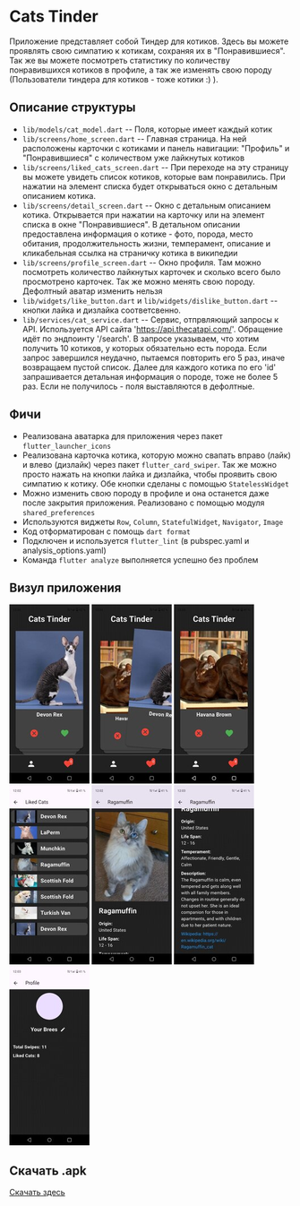 # Cats Tinder

Приложение представляет собой Тиндер для котиков.
Здесь вы можете проявлять свою симпатию к котикам, сохраняя их в "Понравившиеся".
Так же вы можете посмотреть статистику по количеству понравившихся котиков в профиле, а так же
изменять свою породу (Пользователи тиндера для котиков - тоже котики :) ).

## Описание структуры

- `lib/models/cat_model.dart` -- Поля, которые имеет каждый котик
- `lib/screens/home_screen.dart` -- Главная страница. На ней расположены карточки с котиками и панель навигации: "Профиль" и "Понравившиеся" с количеством уже лайкнутых котиков
- `lib/screens/liked_cats_screen.dart` -- При переходе на эту страницу вы можете увидеть список котиков, которые вам понравились. При нажатии на элемент списка будет открываться окно с детальным описанием котика.
- `lib/screens/detail_screen.dart` -- Окно с детальным описанием котика. Открывается при нажатии на карточку или на элемент списка в окне "Понравившиеся". В детальном описании предоставлена информация о котике - фото, порода, место обитания, продолжительность жизни, темперамент, описание и кликабельная ссылка на страничку котика в википедии
- `lib/screens/profile_screen.dart` -- Окно профиля. Там можно посмотреть количество лайкнутых карточек и сколько всего было просмотрено карточек. Так же можно менять свою породу. Дефолтный аватар изменить нельзя
- `lib/widgets/like_button.dart` и `lib/widgets/dislike_button.dart` -- кнопки лайка и дизлайка соответсвенно. 
- `lib/services/cat_service.dart` -- Сервис, отпрвляющий запросы к API. Используется API сайта 'https://api.thecatapi.com/'. Обращение идёт по эндпоинту '/search'. В запросе указываем, что хотим получить 10 котиков, у которых обязательно есть порода. Если запрос завершился неудачно, пытаемся повторить его 5 раз, иначе возвращаем пустой список. Далее для каждого котика по его 'id' запрашивается детальная информация о породе, тоже не более 5 раз. Если не получилось - поля выставляются в дефолтные.  

## Фичи
- Реализована аватарка для приложения через пакет `flutter_launcher_icons`
- Реализована карточка котика, которую можно свапать вправо (лайк) и влево (дизлайк) через пакет `flutter_card_swiper`. Так же можно просто нажать на кнопки лайка и дизлайка, чтобы проявить свою симпатию к котику. Обе кнопки сделаны с помощью `StatelessWidget`
- Можно изменить свою породу в профиле и она останется даже после закрытия приложения. Реализовано с помощью модуля `shared_preferences`
- Используются виджеты `Row`, `Column`, `StatefulWidget`, `Navigator`, `Image`
- Код отформатирован с помощь `dart format`
- Подключен и используется `flutter_lint` (в pubspec.yaml и analysis_options.yaml)
- Команда `flutter analyze` выполняется успешно без проблем

## Визул приложения
![main](./examples_inerface/main.jpg)
![swipe](./examples_inerface/swipe.jpg)
![likes_count](./examples_inerface/likes_count.jpg)
![liked](./examples_inerface/liked.jpg)
![detail1](./examples_inerface/detail1.jpg)
![detail2](./examples_inerface/detail2.jpg)
![profile](./examples_inerface/profile.jpg)

## Скачать .apk
[Скачать здесь](https://disk.yandex.ru/d/yyIkJKR0Y0Djig)